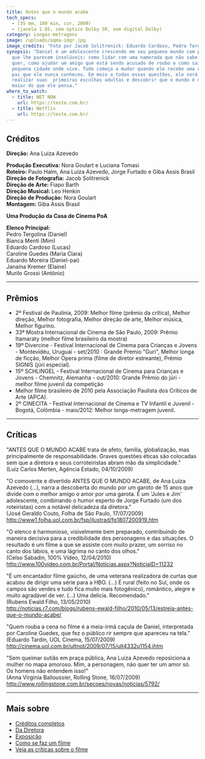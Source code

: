 ```yaml
---
title: Antes que o mundo acabe
tech_specs:
  - (35 mm, 100 min, cor, 2009)
  - (janela 1.85, som óptico Dolby SR, som digital Dolby)
category: Longas-metragens
image: /uploads/aqma-imgr.jpg
image_credits: "Foto por Jacob Solitrenick: Eduardo Cardoso, Pedro Tergolina e Bianca Menti"
synopsis: "Daniel é um adolescente crescendo em seu pequeno mundo com problemas
  que lhe parecem insolúveis: como lidar com uma namorada que não sabe o que
  quer, como ajudar um amigo que está sendo acusado de roubo e como sair da
  pequena cidade onde vive. Tudo começa a mudar quando ele recebe uma carta do
  pai que ele nunca conheceu. Em meio a todas essas questões, ele será chamado a
  realizar suas  primeiras escolhas adultas e descobrir que o mundo é muito
  maior do que ele pensa."
where_to_watch:
  - title: NET NOW
    url: https://teste.com.br/
  - title: Netflix
    url: https://teste.com.br/
---
```

## Créditos

**Direção:** Ana Luiza Azevedo

**Produção Executiva:** Nora Goulart e Luciana Tomasi  
**Roteiro:** Paulo Halm, Ana Luiza Azevedo, Jorge Furtado e Giba Assis Brasil  
**Direção de Fotografia:** Jacob Solitrenick  
**Direção de Arte:** Fiapo Barth  
**Direção Musical:** Leo Henkin  
**Direção de Produção:** Nora Goulart  
**Montagem:** Giba Assis Brasil  

**Uma Produção da Casa de Cinema PoA**

**Elenco Principal:**  
Pedro Tergolina (Daniel)  
Bianca Menti (Mim)  
Eduardo Cardoso (Lucas)  
Caroline Guedes (Maria Clara)  
Eduardo Moreira (Daniel-pai)  
Janaína Kremer (Elaine)  
Murilo Grossi (Antônio)

***

## Prêmios

* 2º Festival de Paulínia, 2009: Melhor filme (prêmio da crítica), Melhor direção, Melhor fotografia, Melhor direção de arte, Melhor música, Melhor figurino.
* 33ª Mostra Internacional de Cinema de São Paulo, 2009: Prêmio Itamaraty (melhor filme brasileiro da mostra)
* 19º Divercine - Festival Internacional de Cinema para Crianças e Jovens - Montevidéu, Uruguai - set/2010 : Grande Premio "Guri", Melhor longa de ficção, Melhor Opera prima (filme de diretor estreante), Prêmio SIGNIS (júri especial).
* 15º SCHLINGEL - Festival Internacional de Cinema para Crianças e Jovens - Chemnitz, Alemanha - out/2010: Grande Prêmio do júri - melhor filme juvenil da competição
* Melhor filme brasileiro de 2010 pela Associação Paulista dos Críticos de Arte (APCA).
* 2º CINECITA - Festival Internacional de Cinema e TV Infantil e Juvenil - Bogotá, Colômbia - maio/2012: Melhor longa-metragem juvenil.

***

## Críticas
"ANTES QUE O MUNDO ACABE trata de afeto, família, globalização, mas principalmente de responsabilidade. Graves questões éticas são colocadas sem que a diretora e seus corroteiristas abram mão da simplicidade."  
(Luiz Carlos Merten, Agência Estado, 04/10/2009)

"O comovente e divertido ANTES QUE O MUNDO ACABE, de Ana Luiza Azevedo (...), narra a descoberta do mundo por um garoto de 15 anos que divide com o melhor amigo o amor por uma garota. É um 'Jules e Jim' adolescente, combinando o humor esperto de Jorge Furtado (um dos roteiristas) com a notável delicadeza da diretora."  
(José Geraldo Couto, Folha de São Paulo, 17/07/2009)
<http://www1.folha.uol.com.br/fsp/ilustrad/fq1807200919.htm>

"O elenco é harmonioso, visivelmente bem preparado, contribuindo de maneira decisiva para a credibilidade dos personagens e das situações. O resultado é um filme a que se assiste com muito prazer, um sorriso no canto dos lábios, e uma lágrima no canto dos olhos."  
(Celso Sabadin, 100% Vídeo, 12/04/2010)  
<http://www.100video.com.br/Portal/Noticias.aspx?NoticiaID=11232>

"É um encantador filme gaúcho, de uma veterana realizadora de curtas que acabou de dirigir uma série para a HBO. (...) É rural (feito no Sul, onde os campos são verdes e tudo fica muito mais fotogênico), romântico, alegre e muito agradável de ver. (...) Uma delícia. Recomendado."  
(Rubens Ewald Filho, 13/05/2010)  
<http://noticias.r7.com/blogs/rubens-ewald-filho/2010/05/13/estreia-antes-que-o-mundo-acabe/>

"Quem rouba a cena no filme é a meia-irmã caçula de Daniel, interpretada por Caroline Guedes, que fez o público rir sempre que apareceu na tela."  
(Eduardo Tardin, UOL Cinema, 15/07/2009)  
<http://cinema.uol.com.br/ultnot/2009/07/15/ult4332u1154.jhtm>

"Sem queimar sutiãs em praça pública, Ana Luiza Azevedo reposiciona a mulher no mapa amoroso. Mim, a personagem, não quer ter um amor só. Os homens não entendem isso!"  
(Anna Virginia Balloussier, Rolling Stone, 16/07/2009)  
<http://www.rollingstone.com.br/secoes/novas/noticias/5792/>

***

## Mais sobre

- [Créditos completos](/filmes/antes-que-o-mundo-acabe/creditos-completos/)
- [Da Diretora]()
- [Exposição]()
- [Como se faz um filme]()
- [Veja as críticas sobre o filme]()
